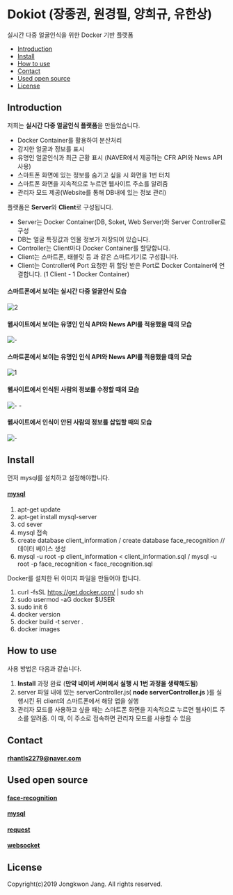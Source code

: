 # Dokiot (장종권, 원경필, 양희규, 유한상)
실시간 다중 얼굴인식을 위한 Docker 기반 플랫폼

* [Introduction](#introduction)
* [Install](#install)
* [How to use](#how-to-use)
* [Contact](#contact)
* [Used open source](#used-open-source)
* [License](#license)

## Introduction
저희는 **실시간 다중 얼굴인식 플랫폼**을 만들었습니다.
* Docker Container를 활용하여 분산처리
* 감지한 얼굴과 정보를 표시
* 유명인 얼굴인식과 최근 근황 표시 (NAVER에서 제공하는 CFR API와 News API 사용)
* 스마트폰 화면에 있는 정보를 숨기고 싶을 시 화면을 1번 터치
* 스마트폰 화면을 지속적으로 누르면 웹사이트 주소를 알려줌
* 관리자 모드 제공(Website를 통해 DB내에 있는 정보 관리) 

플랫폼은 **Server**와 **Client**로 구성됩니다.
* Server는 Docker Container(DB, Soket, Web Server)와 Server Controller로 구성
* DB는 얼굴 특징값과 인물 정보가 저장되어 있습니다.
* Controller는 Client마다 Docker Container를 할당합니다.
* Client는 스마트폰, 태블릿 등 과 같은 스마트기기로 구성됩니다.
* Client는 Controller에 Port 요청한 뒤 할당 받은 Port로 Docker Container에 연결합니다. (1 Client - 1 Docker Container)

#### 스마트폰에서 보이는 실시간 다중 얼굴인식 모습
![2](https://user-images.githubusercontent.com/46180332/50539769-44ac8600-0bc9-11e9-8d39-f17f59a7d24a.gif)

#### 웹사이트에서 보이는 유명인 인식 API와 News API를 적용했을 때의 모습
![-](https://user-images.githubusercontent.com/46180332/50533598-1f3f5e00-0b70-11e9-9a64-cd5dd3962c83.gif)

#### 스마트폰에서 보이는 유명인 인식 API와 News API를 적용했을 떄의 모습
![1](https://user-images.githubusercontent.com/46180332/50539526-0d3bda80-0bc5-11e9-8fad-75eac7e1bf8e.gif)

#### 웹사이트에서 인식된 사람의 정보를 수정할 때의 모습
![- -](https://user-images.githubusercontent.com/46180332/50538309-d360d900-0bb0-11e9-8ae8-bec183d41be4.gif)

#### 웹사이트에서 인식이 안된 사람의 정보를 삽입할 때의 모습
![-](https://user-images.githubusercontent.com/46180332/50538322-1cb12880-0bb1-11e9-98c5-a4c7cb09e822.gif)

## Install
먼저 mysql를 설치하고 설정해야합니다.
#### [mysql](https://github.com/mysqljs/mysql)
1. apt-get update
2. apt-get install mysql-server
3. cd sever
4. mysql 접속
5. create database client_information / create database face_recognition // 데이터 베이스 생성
6. mysql -u root -p client_information < client_information.sql / mysql -u root -p face_recognition < face_recognition.sql

Docker를 설치한 뒤 이미지 파일을 만들어야 합니다.

1. curl -fsSL https://get.docker.com/ | sudo sh
2. sudo usermod -aG docker $USER
3. sudo init 6
4. docker version
5. docker build -t server .
6. docker images

## How to use
사용 방법은 다음과 같습니다.
1. **Install** 과정 완료 (**만약 네이버 서버에서 실행 시 1번 과정을 생략해도됨**)
2. server 파일 내에 있는 serverController.js( **node serverController.js** )를 실행시킨 뒤 client의 스마트폰에서 해당 앱을 실행
3. 관리자 모드를 사용하고 싶을 때는 스마트폰 화면을 지속적으로 누르면 웹사이트 주소를 알려줌. 이 때, 이 주소로 접속하면 관리자 모드를 사용할 수 있음

## Contact
#### rhantls2279@naver.com

## Used open source

#### [face-recognition](https://github.com/justadudewhohacks/face-recognition.js)

#### [mysql](https://github.com/mysqljs/mysql)

#### [request](https://github.com/request/request)

#### [websocket](https://github.com/theturtle32/WebSocket-Node)

## License
Copyright(c)2019 Jongkwon Jang. All rights reserved.
